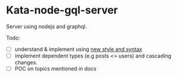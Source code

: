 # Kata-node-gql-server

Server using nodejs and graphql.

Todo:

-   [ ] understand & implement using [new style and syntax](https://graphql.org/graphql-js/running-an-express-graphql-server/)
-   [ ] implement dependent types (e.g posts <> users) and cascading changes.
-   [ ] POC on topics mentioned in docs
